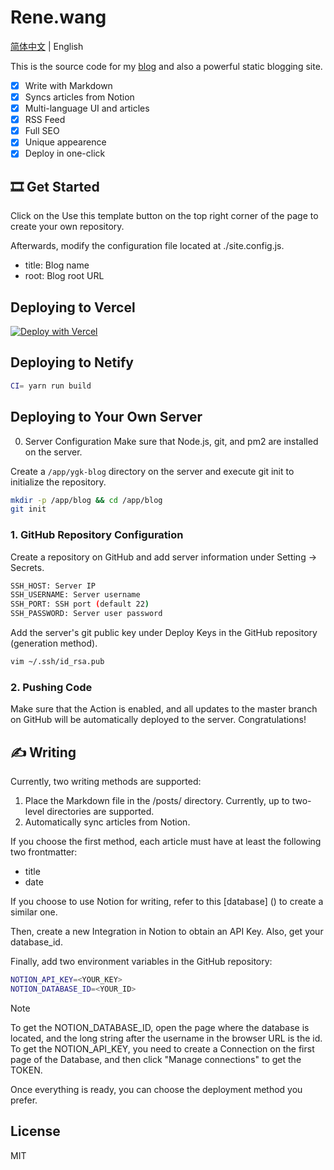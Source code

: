 # Rene.wang

[简体中文](./README.md) | English

This is the source code for my [blog](https://rene.wang) and also a powerful static blogging site.

-   [x] Write with Markdown
-   [x] Syncs articles from Notion
-   [x] Multi-language UI and articles
-   [x] RSS Feed
-   [x] Full SEO
-   [x] Unique appearence
-   [x] Deploy in one-click

## 🎞️ Get Started

Click on the Use this template button on the top right corner of the page to create your own repository.

Afterwards, modify the configuration file located at ./site.config.js.

-   title: Blog name
-   root: Blog root URL

## Deploying to Vercel

[![Deploy with Vercel](https://vercel.com/button)](https://vercel.com/new/clone?repository-url=https%3A%2F%2Fgithub.com%2FRiverTwilight%2Frene.wang)

## Deploying to Netify

```bash
CI= yarn run build
```

## Deploying to Your Own Server

0. Server Configuration
   Make sure that Node.js, git, and pm2 are installed on the server.

Create a `/app/ygk-blog` directory on the server and execute git init to initialize the repository.

```bash
mkdir -p /app/blog && cd /app/blog
git init
```

### 1. GitHub Repository Configuration

Create a repository on GitHub and add server information under Setting -> Secrets.

```bash
SSH_HOST: Server IP
SSH_USERNAME: Server username
SSH_PORT: SSH port (default 22)
SSH_PASSWORD: Server user password
```

Add the server's git public key under Deploy Keys in the GitHub repository (generation method).

```sh
vim ~/.ssh/id_rsa.pub
```

### 2. Pushing Code

Make sure that the Action is enabled, and all updates to the master branch on GitHub will be automatically deployed to the server. Congratulations!

## ✍ Writing

Currently, two writing methods are supported:

1. Place the Markdown file in the /posts/<categories> directory. Currently, up to two-level directories are supported.
2. Automatically sync articles from Notion.

If you choose the first method, each article must have at least the following two frontmatter:

-   title
-   date

If you choose to use Notion for writing, refer to this [database] () to create a similar one.

Then, create a new Integration in Notion to obtain an API Key. Also, get your database_id.

Finally, add two environment variables in the GitHub repository:

```bash
NOTION_API_KEY=<YOUR_KEY>
NOTION_DATABASE_ID=<YOUR_ID>
```

> [!NOTE]  
> To get the NOTION_DATABASE_ID, open the page where the database is located, and the long string after the username in the browser URL is the id. To get the NOTION_API_KEY, you need to create a Connection on the first page of the Database, and then click "Manage connections" to get the TOKEN.

Once everything is ready, you can choose the deployment method you prefer.

## License

MIT
